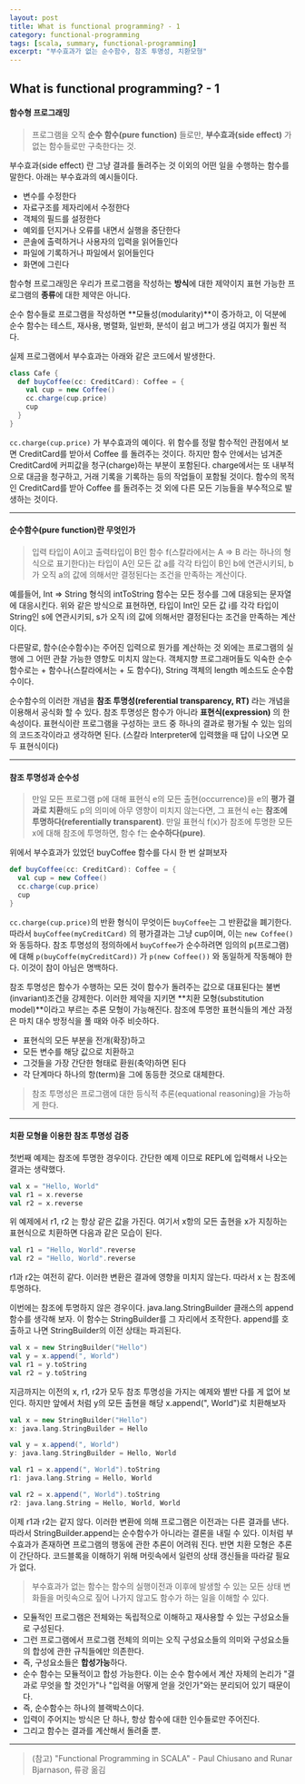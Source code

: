 ```yaml
---
layout: post
title: What is functional programming? - 1
category: functional-programming
tags: [scala, summary, functional-programming]
excerpt: "부수효과가 없는 순수함수, 참조 투명성, 치환모형"
---
```

## What is functional programming? - 1

#### 함수형 프로그래밍
> 프로그램을 오직 **순수 함수(pure function)** 들로만, **부수효과(side effect)** 가 없는 함수들로만 구축한다는 것.

부수효과(side effect) 란 그냥 결과를 돌려주는 것 이외의 어떤 일을 수행하는 함수를 말한다. 아래는 부수효과의 예시들이다.

* 변수를 수정한다
* 자료구조를 제자리에서 수정한다
* 객체의 필드를 설정한다
* 예외를 던지거나 오류를 내면서 실행을 중단한다
* 콘솔에 출력하거나 사용자의 입력을 읽어들인다
* 파일에 기록하거나 파일에서 읽어들인다
* 화면에 그린다

함수형 프로그래밍은 우리가 프로그램을 작성하는 **방식**에 대한 제약이지 표현 가능한 프로그램의 **종류**에 대한 제약은 아니다.

순수 함수들로 프로그램을 작성하면 **모듈성(modularity)**이 증가하고, 이 덕분에 순수 함수는 테스트, 재사용, 병렬화, 일반화, 분석이 쉽고 버그가 생길 여지가 훨씬 적다.

실제 프로그램에서 부수효과는 아래와 같은 코드에서 발생한다.
```scala
class Cafe {
  def buyCoffee(cc: CreditCard): Coffee = {
    val cup = new Coffee()
	cc.charge(cup.price)
	cup
  }
}
```
`cc.charge(cup.price)` 가 부수효과의 예이다. 위 함수를 정말 함수적인 관점에서 보면 CreditCard를 받아서 Coffee 를 돌려주는 것이다. 하지만 함수 안에서는 넘겨준 CreditCard에 커피값을 청구(charge)하는 부분이 포함된다. charge에서는 또 내부적으로 대금을 청구하고, 거래 기록을 기록하는 등의 작업들이 포함될 것이다. 함수의 목적인 CreditCard를 받아 Coffee 를 돌려주는 것 외에 다른 모든 기능들을 부수적으로 발생하는 것이다.

-----
#### 순수함수(pure function)란 무엇인가
> 입력 타입이 A이고 출력타입이 B인 함수 f(스칼라에서는 A => B 라는 하나의 형식으로 표기한다)는 타입이 A인 모든 값 a를 각각 타입이 B인 b에 연관시키되, b가 오직 a의 값에 의해서만 결정된다는 조건을 만족하는 계산이다.

예를들어, Int => String 형식의 intToString 함수는 모든 정수를 그에 대응되는 문자열에 대응시킨다. 위와 같은 방식으로 표현하면, 타입이 Int인 모든 값 i를 각각 타입이 String인 s에 연관시키되, s가 오직 i의 값에 의해서만 결정된다는 조건을 만족하는 계산이다.

다른말로, 함수(순수함수)는 주어진 입력으로 뭔가를 계산하는 것 외에는 프로그램의 실행에 그 어떤 관찰 가능한 영향도 미치지 않는다. 객체지향 프로그래머들도 익숙한 순수함수로는 + 함수나(스칼라에서는 + 도 함수다), String 객체의 length 메소드도 순수함수이다.

순수함수의 이러한 개념을 **참조 투명성(referential transparency, RT)** 라는 개념을 이용해서 공식화 할 수 있다. 참조 투명성은 함수가 아니라 **표현식(expression)** 의 한 속성이다. 표현식이란 프로그램을 구성하는 코드 중 하나의 결과로 평가될 수 있는 임의의 코드조각이라고 생각하면 된다. (스칼라 Interpreter에 입력했을 때 답이 나오면 모두 표현식이다)

-----
#### 참조 투명성과 순수성
> 만일 모든 프로그램 p에 대해 표현식 e의 모든 출현(occurrence)을 e의 **평가 결과로 치환**해도 p의 의미에 아무 영향이 미치지 않는다면, 그 표현식 e는 **참조에 투명하다(referentially transparent)**. 만일 표현식 f(x)가 참조에 투명한 모든 x에 대해 참조에 투명하면, 함수 f는 **순수하다(pure)**.

위에서 부수효과가 있었던 buyCoffee 함수를 다시 한 번 살펴보자
```scala
def buyCoffee(cc: CreditCard): Coffee = {
  val cup = new Coffee()
  cc.charge(cup.price)
  cup
}
```
`cc.charge(cup.price)`의 반환 형식이 무엇이든 `buyCoffee`는 그 반환값을 폐기한다. 따라서 `buyCoffee(myCreditCard)` 의 평가결과는 그냥 cup이며, 이는 `new Coffee()` 와 동등하다. 참조 투명성의 정의하에서 `buyCoffee`가 순수하려면 임의의 p(프로그램)에 대해 `p(buyCoffe(myCreditCard))` 가 `p(new Coffee())` 와 동일하게 작동해야 한다. 이것이 참이 아님은 명백하다.

참조 투명성은 함수가 수행하는 모든 것이 함수가 돌려주는 값으로 대표된다는 불변(invariant)조건을 강제한다. 이러한 제약을 지키면 **치환 모형(substitution model)**이라고 부르는 추론 모형이 가능해진다. 참조에 투명한 표현식들의 계산 과정은 마치 대수 방정식을 풀 때와 아주 비슷하다.

* 표현식의 모든 부분을 전개(확장)하고
* 모든 변수를 해당 값으로 치환하고
* 그것들을 가장 간단한 형태로 환원(축약)하면 된다
* 각 단계마다 하나의 항(term)을 그에 동등한 것으로 대체한다.

> 참조 투명성은 프로그램에 대한 등식적 추론(equational reasoning)을 가능하게 한다.

-----
#### 치환 모형을 이용한 참조 투명성 검증
첫번째 예제는 참조에 투명한 경우이다. 간단한 예제 이므로 REPL에 입력해서 나오는 결과는 생략했다.
```scala
val x = "Hello, World"
val r1 = x.reverse
val r2 = x.reverse
```
위 예제에서 r1, r2 는 항상 같은 값을 가진다. 여기서 x항의 모든 출현을 x가 지칭하는 표현식으로 치환하면 다음과 같은 모습이 된다.
```scala
val r1 = "Hello, World".reverse
val r2 = "Hello, World".reverse
```
r1과 r2는 여전히 같다. 이러한 변환은 결과에 영향을 미치지 않는다. 따라서 x 는 참조에 투명하다.

이번에는 참조에 투명하지 않은 경우이다. java.lang.StringBuilder 클래스의 append 함수를 생각해 보자. 이 함수는 StringBuilder를 그 자리에서 조작한다. append를 호출하고 나면 StringBuilder의 이전 상태는 파괴된다.

```scala
val x = new StringBuilder("Hello")
val y = x.append(", World")
val r1 = y.toString
val r2 = y.toString
```

지금까지는 이전의 x, r1, r2가 모두 참조 투명성을 가지는 예제와 별반 다를 게 없어 보인다. 하지만 앞에서 처럼 y의  모든 출현을 해당 x.append(", World")로 치환해보자

```scala
val x = new StringBuilder("Hello")
x: java.lang.StringBuilder = Hello

val y = x.append(", World")
y: java.lang.StringBuilder = Hello, World

val r1 = x.append(", World").toString
r1: java.lang.String = Hello, World

val r2 = x.append(", World").toString
r2: java.lang.String = Hello, World, World
```
이제 r1과 r2는 같지 않다. 이러한 변환에 의해 프로그램은 이전과는 다른 결과를 낸다. 따라서 StringBuilder.append는 순수함수가 아니라는 결론을 내릴 수 있다. 이처럼 부수효과가 존재하면 프로그램의 행동에 관한 추론이 어려워 진다. 반면 치환 모형은 추론이 간단하다. 코드블록을 이해하기 위해 머릿속에서 일련의 상태 갱신들을 따라갈 필요가 없다. 

> 부수효과가 없는 함수는 함수의 실행이전과 이후에 발생할 수 있는 모든 상태 변화들을 머릿속으로 짚어 나가지 않고도 함수가 하는 일을 이해할 수 있다.

* 모듈적인 프로그램은 전체와는 독립적으로 이해하고 재사용할 수 있는 구성요소들로 구성된다.
* 그런 프로그램에서 프로그램 전체의 의미는 오직 구성요소들의 의미와 구성요소들의 합성에 관한 규칙들에만 의존한다.
* 즉, 구성요소들은 **합성가능**하다.
* 순수 함수는 모듈적이고 합성 가능한다. 이는 순수 함수에서 계산 자체의 논리가 "결과로 무엇을 할 것인가"나 "입력을 어떻게 얻을 것인가"와는 분리되어 있기 때문이다.
* 즉, 순수함수는 하나의 블랙박스이다.
* 입력이 주어지는 방식은 단 하나, 항상 함수에 대한 인수들로만 주어진다.
* 그리고 함수는 결과를 계산해서 돌려줄 뿐.

-----

> (참고) "Functional Programming in SCALA" - Paul Chiusano and Runar Bjarnason, 류광 옮김